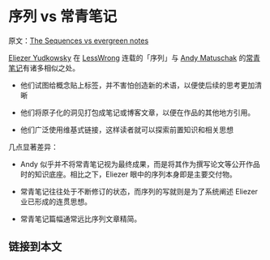 # 序列 vs 常青笔记

原文：[The Sequences vs evergreen notes](https://wiki.issarice.com/wiki/The_Sequences_vs_evergreen_notes)

[Eliezer Yudkowsky](https://wiki.issarice.com/index.php?title=Eliezer_Yudkowsky&action=edit&redlink=1) 在 [LessWrong](https://wiki.issarice.com/index.php?title=LessWrong&action=edit&redlink=1) 连载的「序列」与 [Andy Matuschak](https://wiki.issarice.com/wiki/Andy_Matuschak) 的[常青笔记](https://wiki.issarice.com/index.php?title=Evergreen_notes&action=edit&redlink=1)有诸多相似之处。

* 他们试图给概念贴上标签，并不害怕创造新的术语，以便使后续的思考更加清晰

* 他们将原子化的洞见打包成笔记或博客文章，以便在作品的其他地方引用。

* 他们广泛使用维基式链接，这样读者就可以探索前置知识和相关思想

几点显著差异：

* Andy 似乎并不将常青笔记视为最终成果，而是将其作为撰写论文等公开作品时的知识底座。相比之下，Eliezer 眼中的序列本身即是主要交付物。

* 常青笔记往往处于不断修订的状态，而序列的写就则是为了系统阐述 Eliezer 业已形成的连贯思想。

* 常青笔记篇幅通常远比序列文章精简。

## 链接到本文